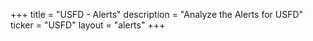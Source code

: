 +++
title = "USFD - Alerts"
description = "Analyze the Alerts for USFD"
ticker = "USFD"
layout = "alerts"
+++

